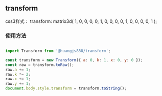 <!--
 * @Author: Huangjs
 * @Date: 2021-05-10 15:55:29
 * @LastEditors: Huangjs
 * @LastEditTime: 2023-07-26 17:53:00
 * @Description: ******
-->
## transform
css3样式：
transform: matrix3d(
  1, 0, 0, 0,
  0, 1, 0, 0,
  0, 0, 1, 0,
  0, 0, 0, 1
);
### 使用方法
```javascript

import Transform from '@huangjs888/transform';

const transform = new Transform({ a: 0, k: 1, x: 0, y: 0 });
const raw = transform.toRaw();
raw.a += 1;
raw.k *= 2;
raw.x += 1;
raw.y += 1;
document.body.style.transform = transform.toString();
  
```
